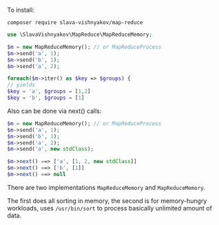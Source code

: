To install:

```
composer require slava-vishnyakov/map-reduce
```

```php
use \SlavaVishnyakov\MapReduce\MapReduceMemory;

$m = new MapReduceMemory(); // or MapReduceProcess
$m->send('a', 1);
$m->send('b', 1);
$m->send('a', 2);

foreach($m->iter() as $key => $groups) {
// yields
$key = 'a', $groups = [1,2]
$key = 'b', $groups = [1]
```

Also can be done via next() calls:
```php
$m = new MapReduceMemory(); // or MapReduceProcess
$m->send('a', 1);
$m->send('b', 1);
$m->send('a', 2);
$m->send('a', new stdClass);

$m->next() ==> ['a', [1, 2, new stdClass]] 
$m->next() ==> ['b', [1]]
$m->next() ==> null
```

There are two implementations `MapReduceMemory` and `MapReduceMemory`.

The first does all sorting in memory, the second is for memory-hungry workloads, uses `/usr/bin/sort` to 
process basically unlimited amount of data.